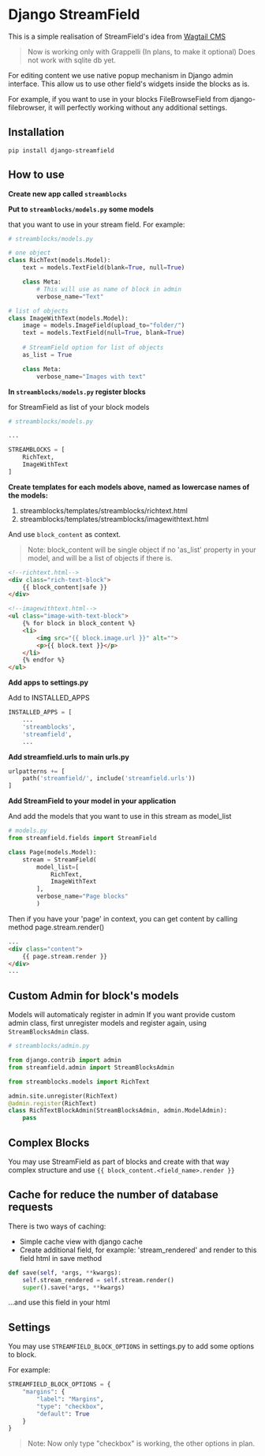 # Django StreamField

This is a simple realisation of StreamField's idea 
from [Wagtail CMS](https://wagtail.io)  

> Now is working only with Grappelli (In plans, to make it optional)
Does not work with sqlite db yet.

For editing content we use native popup mechanism in Django admin interface.
This allow us to use other field's widgets inside the blocks as is.

For example, if you want to use in your blocks FileBrowseField 
from django-filebrowser, it will perfectly working 
without any additional settings.

## Installation
`pip install django-streamfield`

## How to use

**Create new app called `streamblocks`**

**Put to `streamblocks/models.py` some models**

that you want to use in your stream field.
For example:

```python
# streamblocks/models.py

# one object
class RichText(models.Model):
    text = models.TextField(blank=True, null=True)   

    class Meta:
        # This will use as name of block in admin
        verbose_name="Text"

# list of objects
class ImageWithText(models.Model):
    image = models.ImageField(upload_to="folder/")
    text = models.TextField(null=True, blank=True)
    
    # StreamField option for list of objects
    as_list = True

    class Meta:
        verbose_name="Images with text"
```

**In `streamblocks/models.py` register blocks**

for StreamField as list of your block models
```python
# streamblocks/models.py

...

STREAMBLOCKS = [
    RichText,
    ImageWithText
]
```

**Create templates for each models above, named as lowercase names of the models:**

1. streamblocks/templates/streamblocks/richtext.html
2. streamblocks/templates/streamblocks/imagewithtext.html

And use `block_content` as context.

> Note: block_content will be single object 
if no 'as_list' property in your model, 
and will be a list of objects if there is.

```html
<!--richtext.html-->
<div class="rich-text-block">
    {{ block_content|safe }}
</div>

<!--imagewithtext.html-->
<ul class="image-with-text-block">
    {% for block in block_content %}
    <li>
        <img src="{{ block.image.url }}" alt="">
        <p>{{ block.text }}</p>
    </li>
    {% endfor %}
</ul>
```

**Add apps to settings.py**

Add to INSTALLED_APPS

```python
INSTALLED_APPS = [
    ...
    'streamblocks',
    'streamfield',
    ...
```

**Add streamfield.urls to main urls.py**
```python
urlpatterns += [
    path('streamfield/', include('streamfield.urls'))
]
```

**Add StreamField to your model in your application**

And add the models that you want to use in this stream as model_list
```python
# models.py
from streamfield.fields import StreamField

class Page(models.Model):
    stream = StreamField(
        model_list=[ 
            RichText,
            ImageWithText
        ],
        verbose_name="Page blocks"
        )
```

Then if you have your 'page' in context, 
you can get content by calling method page.stream.render()
```html
...
<div class="content">
    {{ page.stream.render }}
</div>
...
```


## Custom Admin for block's models
Models will automaticaly register in admin
If you want provide custom admin class, 
first unregister models and register again, using `StreamBlocksAdmin` class.

```python
# streamblocks/admin.py

from django.contrib import admin
from streamfield.admin import StreamBlocksAdmin

from streamblocks.models import RichText

admin.site.unregister(RichText)
@admin.register(RichText)
class RichTextBlockAdmin(StreamBlocksAdmin, admin.ModelAdmin):
    pass
```

## Complex Blocks
You may use StreamField as part of blocks and create with that way complex structure
and use `{{ block_content.<field_name>.render }}`

## Cache for reduce the number of database requests
There is two ways of caching:
- Simple cache view with django cache 
- Create additional field, for example: 'stream_rendered'
and render to this field html in save method

```python
def save(self, *args, **kwargs):
    self.stream_rendered = self.stream.render()
    super().save(*args, **kwargs)
```
...and use this field in your html

## Settings
You may use `STREAMFIELD_BLOCK_OPTIONS` in settings.py to add some options to block.

For example:
```python
STREAMFIELD_BLOCK_OPTIONS = {
    "margins": {
        "label": "Margins",
        "type": "checkbox",
        "default": True
    }
}
```
> Note: Now only type "checkbox" is working, the other options in plan.


